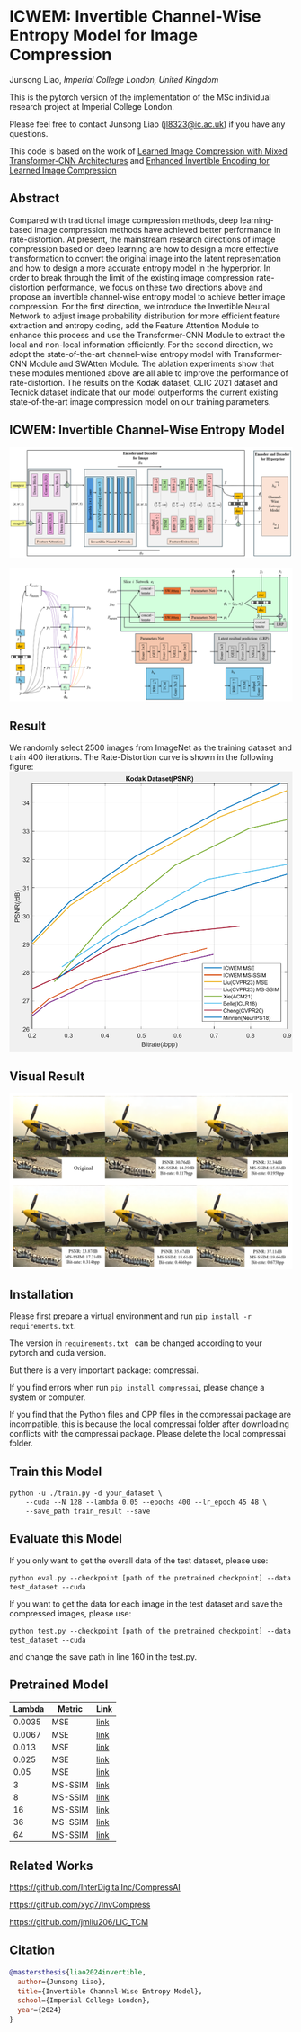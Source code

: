 # ICWEM: Invertible Channel-Wise Entropy Model for Image Compression
Junsong Liao, *Imperial College London, United Kingdom*

This is the pytorch version of the implementation of the MSc individual research project at Imperial College London. 

Please feel free to contact Junsong Liao ([jl8323@ic.ac.uk](jl8323@ic.ac.uk)) if you have any questions.

This code is based on the work of [Learned Image Compression with Mixed Transformer-CNN Architectures](https://openaccess.thecvf.com/content/CVPR2023/papers/Liu_Learned_Image_Compression_With_Mixed_Transformer-CNN_Architectures_CVPR_2023_paper.pdf) and [Enhanced Invertible Encoding for Learned Image Compression](https://dl.acm.org/doi/10.1145/3474085.3475213)

Abstract
----------
Compared with traditional image compression methods, deep learning-based image compression methods have achieved better performance in rate-distortion. At present, the mainstream research directions of image compression based on deep learning are how to design a more effective transformation to convert the original image into the latent representation and how to design a more accurate entropy model in the hyperprior. In order to break through the limit of the existing image compression rate-distortion performance, we focus on these two directions above and propose an invertible channel-wise entropy model to achieve better image compression. For the first direction, we introduce the Invertible Neural Network to adjust image probability distribution for more efficient feature extraction and entropy coding, add the Feature Attention Module to enhance this process and use the Transformer-CNN Module to extract the local and non-local information efficiently. For the second direction, we adopt the state-of-the-art channel-wise entropy model with Transformer-CNN Module and SWAtten Module. The ablation experiments show that these modules mentioned above are all able to improve the performance of rate-distortion. The results on the Kodak dataset, CLIC 2021 dataset and Tecnick dataset indicate that our model outperforms the current existing state-of-the-art image compression model on our training parameters.

ICWEM: Invertible Channel-Wise Entropy Model
----------
![ICWEM1](image/model0.png)

![ICWEM2](image/model1.png)

Result
----------
We randomly select 2500 images from ImageNet as the training dataset and train 400 iterations. The Rate-Distortion curve is shown in the following figure:
![Kodak](image/Kodak.png)

Visual Result
----------
![Visual Result](image/Visual.png)

Installation
----------
Please first prepare a virtual environment and run `pip install -r requirements.txt`.

The version in `requirements.txt ` can be changed according to your pytorch and cuda version.

But there is a very important package: compressai.

If you find errors when run `pip install compressai`, please change a system or computer.

If you find that the Python files and CPP files in the compressai package are incompatible, this is because the local compressai folder after downloading conflicts with the compressai package. Please delete the local compressai folder.

Train this Model
----------
``` 
python -u ./train.py -d your_dataset \
    --cuda --N 128 --lambda 0.05 --epochs 400 --lr_epoch 45 48 \
    --save_path train_result --save
``` 

Evaluate this Model
----------
If you only want to get the overall data of the test dataset, please use:
``` 
python eval.py --checkpoint [path of the pretrained checkpoint] --data test_dataset --cuda
``` 

If you want to get the data for each image in the test dataset and save the compressed images, please use:
``` 
python test.py --checkpoint [path of the pretrained checkpoint] --data test_dataset --cuda
``` 
and change the save path in line 160 in the test.py.

## Pretrained Model
| Lambda | Metric | Link |
|--------|--------|--------|
|  0.0035   | MSE     |   [link](https://drive.google.com/file/d/1vYeBYvD2nkEjdSCzzCLN-a7t51LXtOSB/view?usp=drive_link) |
|  0.0067   | MSE     |   [link](https://drive.google.com/file/d/1ohBliTCRnG2h46WfjENWAX6L2If2uJxn/view?usp=drive_link) |
|  0.013    | MSE     |   [link](https://drive.google.com/file/d/12WEMBwh4ppWBqCgGpPhDvixoIio9U328/view?usp=drive_link) |
|  0.025    | MSE     |   [link](https://drive.google.com/file/d/16s6m2c96kkwqaHHzln5tZ9lCe6YzRbJl/view?usp=drive_link) |
|  0.05     | MSE     |   [link](https://drive.google.com/file/d/1uyKcq-ynXs0txh8aKWy3wWCrm4JNr-Eq/view?usp=drive_link) |
|  3        | MS-SSIM |   [link](https://drive.google.com/file/d/1f2xtTxKvokSBDXrZ8ydqMDfHCrfzIZ1-/view?usp=drive_link) |
|  8        | MS-SSIM |   [link](https://drive.google.com/file/d/1qiVfT2CPcRpnIlipGYmXZ80e-HLCnGgx/view?usp=drive_link) |
|  16       | MS-SSIM |   [link](https://drive.google.com/file/d/19WUk1OmgL4kjXt6eDV9Ls2bC-NWJSKXW/view?usp=drive_link) |
|  36       | MS-SSIM |   [link](https://drive.google.com/file/d/1YLnVDvg5xTMaK5kGU_qMtvClGa1S6sdk/view?usp=drive_link) |
|  64       | MS-SSIM |   [link](https://drive.google.com/file/d/1eeOGo3usTSHfMt5SvFR7-krdlq6Ia0TX/view?usp=drive_link) |

## Related Works
https://github.com/InterDigitalInc/CompressAI

https://github.com/xyq7/InvCompress

https://github.com/jmliu206/LIC_TCM

Citation
----------
```BibTex
@mastersthesis{liao2024invertible,
  author={Junsong Liao},
  title={Invertible Channel-Wise Entropy Model},
  school={Imperial College London},
  year={2024}
}
```
